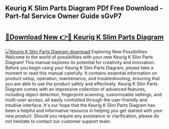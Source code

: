 ## Keurig K Slim Parts Diagram PDf Free Download - Part-faI Service Owner Guide sGvP7

# <h2><a href="http://dfp1rp.blite.top/?on=Keurig+K+Slim+Parts+Diagram">🔗Download New 👉🔴 Keurig K Slim Parts Diagram</a></h2>

[![Keurig K Slim Parts Diagram download](https://i.imgur.com/lujVjoI.png)](http://dfp1rp.blite.top/?on=Keurig+K+Slim+Parts+Diagram)
Exploring New Possibilities Welcome to the world of possibilities with your new Keurig K Slim Parts Diagram! This manual explores its potential for creativity and innovation. Before you begin using your Keurig K Slim Parts Diagram, please take a moment to read this manual carefully. It contains essential information on product setup, operation, maintenance, and troubleshooting, ensuring that you are able to use the product safely and effectively. Keurig K Slim Parts Diagram comes with an impressive collection of advanced features, including object detection, fingerprint scanning, customizable settings, and multi-user access, all easily controlled through the user-friendly and intuitive interface. It's our hope that the Keurig K Slim Parts Diagram has been a helpful and informative resource in helping you get started with your new product. Should you require any assistance or clarification, please do not hesitate to contact our customer support team.
